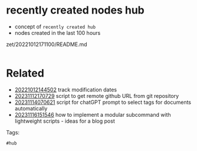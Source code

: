 # recently created nodes hub

- concept of `recently created hub`
- nodes created in the last 100 hours

zet/20221012171100/README.md

```
```

# Related

- [20221012144502](/zet/20221012144502/README.md) track modification dates
- [20231112170729](/zet/20231112170729/README.md) script to get remote github URL from git repository
- [20231114070621](/zet/20231114070621/README.md) script for chatGPT prompt to select tags for documents automatically
- [20231116151546](/zet/20231116151546/README.md) how to implement a modular subcommand with lightweight scripts - ideas for a blog post

Tags:

    #hub
